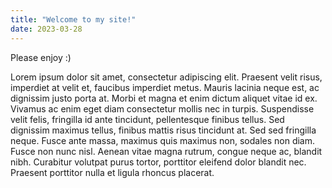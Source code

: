 ```yaml
---
title: "Welcome to my site!"
date: 2023-03-28
---
```

Please enjoy :) 

Lorem ipsum dolor sit amet, consectetur adipiscing elit. Praesent velit risus, imperdiet at velit et, faucibus imperdiet metus. Mauris lacinia neque est, ac dignissim justo porta at. Morbi et magna et enim dictum aliquet vitae id ex. Vivamus ac enim eget diam consectetur mollis nec in turpis. Suspendisse velit felis, fringilla id ante tincidunt, pellentesque finibus tellus. Sed dignissim maximus tellus, finibus mattis risus tincidunt at. Sed sed fringilla neque. Fusce ante massa, maximus quis maximus non, sodales non diam. Fusce non nunc nisl. Aenean vitae magna rutrum, congue neque ac, blandit nibh. Curabitur volutpat purus tortor, porttitor eleifend dolor blandit nec. Praesent porttitor nulla et ligula rhoncus placerat.
